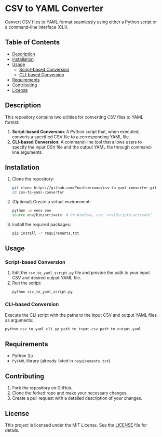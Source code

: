 # CSV to YAML Converter

Convert CSV files to YAML format seamlessly using either a Python script or a command-line interface (CLI).

## Table of Contents

- [Description](#description)
- [Installation](#installation)
- [Usage](#usage)
  - [Script-based Conversion](#script-based-conversion)
  - [CLI-based Conversion](#cli-based-conversion)
- [Requirements](#requirements)
- [Contributing](#contributing)
- [License](#license)

## Description

This repository contains two utilities for converting CSV files to YAML format:

1. **Script-based Conversion**: A Python script that, when executed, converts a specified CSV file to a corresponding YAML file.
2. **CLI-based Conversion**: A command-line tool that allows users to specify the input CSV file and the output YAML file through command-line arguments.

## Installation

1. Clone the repository:
   ```bash
   git clone https://github.com/YourUsername/csv-to-yaml-converter.git
   cd csv-to-yaml-converter
   ```

2. (Optional) Create a virtual environment:
   ```bash
   python -m venv env
   source env/bin/activate  # On Windows, use `env\Scripts\activate`
   ```

3. Install the required packages:
   ```bash
   pip install -r requirements.txt
   ```

## Usage

### Script-based Conversion

1. Edit the `csv_to_yaml_script.py` file and provide the path to your input CSV and desired output YAML file.
2. Run the script:
   ```bash
   python csv_to_yaml_script.py
   ```

### CLI-based Conversion

Execute the CLI script with the paths to the input CSV and output YAML files as arguments:

```bash
python csv_to_yaml_cli.py path_to_input.csv path_to_output.yaml
```

## Requirements

- Python 3.x
- `PyYAML` library (already listed in `requirements.txt`)

## Contributing

1. Fork the repository on GitHub.
2. Clone the forked repo and make your necessary changes.
3. Create a pull request with a detailed description of your changes.

## License

This project is licensed under the MIT License. See the [LICENSE](LICENSE) file for details.
